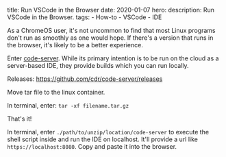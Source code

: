 title: Run VSCode in the Browser
date: 2020-01-07
hero:
description: Run VSCode in the Browser.
tags:
    - How-to
    - VSCode
    - IDE

As a ChromeOS user, it's not uncommon to find that most Linux programs don't run as smoothly as one would hope. If there's a version that runs in the browser, it's likely to be a better experience.

Enter [code-server](https://github.com/cdr/code-server). While its primary intention is to be run on the cloud as a server-based IDE, they provide builds which you can run locally.

Releases: https://github.com/cdr/code-server/releases

Move tar file to the linux container.

In terminal, enter: `tar -xf filename.tar.gz`

That's it! 

In terminal, enter `./path/to/unzip/location/code-server` to execute the shell script inside and run the IDE on localhost. It'll provide a url like `https://localhost:8080`. Copy and paste it into the browser.
